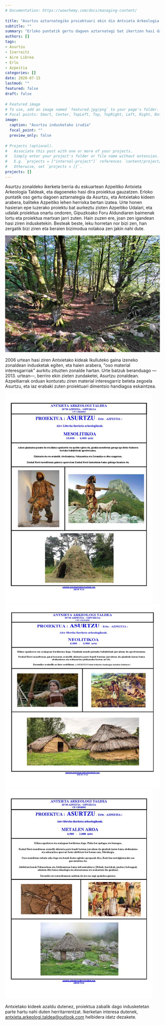 ```yaml
---
# Documentation: https://wowchemy.com/docs/managing-content/

title: "Asurtzu aztarnategiko proiektuari ekin dio Antxieta Arkeologia Taldeak"
subtitle: ""
summary: "Erloko puntatik gertu dagoen aztarnategi bat ikertzen hasi da Antxieta Arkeologia Taldea, eta joan zen igandean, hilak 12, egin zituzten bertan lehen indusketak."
authors: []
tags: 
- Asurtzu
- Izarraitz
- Aire Librea
- Erlo
- Azpeitia
categories: []
date: 2020-07-15
lastmod: ""
featured: false
draft: false

# Featured image
# To use, add an image named `featured.jpg/png` to your page's folder.
# Focal points: Smart, Center, TopLeft, Top, TopRight, Left, Right, BottomLeft, Bottom, BottomRight.
image:
  caption: "Asurtzu indusketako irudia"
  focal_point: ""
  preview_only: false

# Projects (optional).
#   Associate this post with one or more of your projects.
#   Simply enter your project's folder or file name without extension.
#   E.g. `projects = ["internal-project"]` references `content/project/deep-learning/index.md`.
#   Otherwise, set `projects = []`.
projects: []
---
```


Asurtzu zonaldeko ikerketa berria du eskuartean Azpeitiko Antxieta Arkeologia Taldeak, eta dagoeneko hasi dira proiektua gauzatzen. Erloko puntatik oso gertu dagoen aztarnategia da Asurtzu, eta Antxietako kideen arabera, baliteke Azpeitiko lehen herrixka bertan izatea. Urte honen hasieran epe luzerako proiektu bat aurkeztu zioten Azpeitiko Udalari, eta udalak proiektua onartu ondoren, Gipuzkoako Foru Aldundiaren baimenak lortu eta proiektua martxan jarri zuten. Hain zuzen ere, joan zen igandean hasi ziren indusketekin. Besteak beste, leku horretan nor bizi zen, han zergatik bizi ziren eta beraien bizimodua nolakoa zen jakin nahi dute.

![Asurtzu](media/1.jpg)

2006 urtean hasi ziren Antxietako kideak Ikulluteko gaina izeneko zonaldean indusketak egiten, eta haien arabera, "oso material interesgarriak" aurkitu zituzten zonalde hartan. Urte batzuk beranduago — 2013. urtean—, berriro ekin zieten zundaketei, Asurtzu zonaldean. Azpeitiarrak orduan konturatu ziren material interesgarriz beteta zegoela Asurtzu, eta iaz erabaki zuten proiektuari dimentsio handiagoa eskaintzea.

![Asurtzu](media/2.jpg)
![Asurtzu](media/3.jpg)
![Asurtzu](media/4.jpg)

Antxietako kideek azaldu dutenez, proiektua zabalik dago indusketetan parte hartu nahi duten herritarrentzat. Ikerketan interesa dutenek, antxieta.arkeologi.taldea@outlook.com helbidera idatz dezakete.
